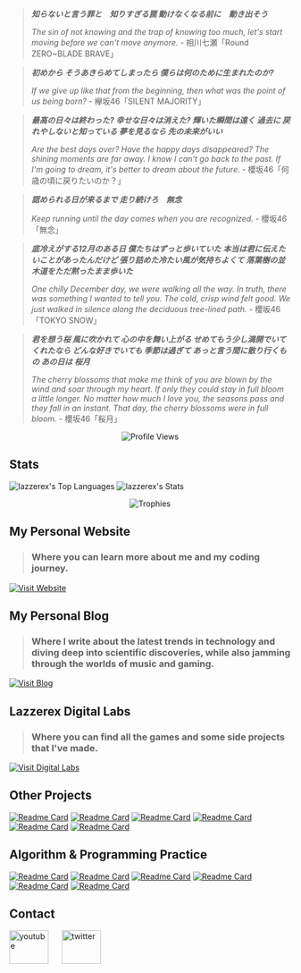 >**_知らないと言う罪と　知りすぎる罠
動けなくなる前に　動き出そう_**
>
>_The sin of not knowing and the trap of knowing too much, let's start moving before we can't move anymore._  - 相川七瀬「Round ZERO~BLADE BRAVE」

>**_初めから そうあきらめてしまったら
僕らは何のために生まれたのか?_**
>
>_If we give up like that from the beginning, then what was the point of us being born?_  - 欅坂46「SILENT MAJORITY」

>**_最高の日々は終わった?
幸せな日々は消えた?
輝いた瞬間は遠く
過去に 戻れやしないと知っている
夢を見るなら 先の未来がいい_**
>
>_Are the best days over? Have the happy days disappeared? The shining moments are far away. I know I can't go back to the past. If I'm going to dream, it's better to dream about the future._  - 櫻坂46「何歳の頃に戻りたいのか？」

>**_認められる日が来るまで
走り続けろ　無念_**
>
>_Keep running until the day comes when you are recognized._  - 櫻坂46「無念」

>**_底冷えがする12月のある日 僕たちはずっと歩いていた
本当は君に伝えたいことがあったんだけど
張り詰めた冷たい風が気持ちよくて
落葉樹の並木道をただ黙ったまま歩いた_**
>
>_One chilly December day, we were walking all the way. In truth, there was something I wanted to tell you. The cold, crisp wind felt good. We just walked in silence along the deciduous tree-lined path._  - 櫻坂46「TOKYO SNOW」

>**_君を想う桜 風に吹かれて 心の中を舞い上がる
せめてもう少し満開でいてくれたなら
どんな好きでいても 季節は過ぎて あっと言う間に散り行くもの
あの日は 桜月_**
>
>_The cherry blossoms that make me think of you are blown by the wind and soar through my heart. If only they could stay in full bloom a little longer. No matter how much I love you, the seasons pass and they fall in an instant. That day, the cherry blossoms were in full bloom._  - 櫻坂46「桜月」



<div align="center">
  <img src="https://komarev.com/ghpvc/?username=lazzerex" alt="Profile Views">
</div>

## Stats

![lazzerex's Top Languages](https://github-readme-stats.vercel.app/api/top-langs/?username=lazzerex&theme=vue-dark&show_icons=true&hide_border=true&layout=compact&langs_count=18)   ![lazzerex's Stats](https://github-readme-stats.vercel.app/api?username=lazzerex&theme=vue-dark&show_icons=true&hide_border=true&count_private=true&&show=reviews,prs_merged,prs_merged_percentage)  

<div align="center">
  <img src="https://github-profile-trophy.vercel.app/?username=lazzerex&theme=onedark&title=-Stars,-Followers,-Issues,-Experience&margin-w=15" alt="Trophies">
</div>

## My Personal Website
> ### Where you can learn more about me and my coding journey.

[![Visit Website](https://img.shields.io/badge/Visit-My%20Website-blue?style=for-the-badge&logo=vercel)](https://lazzerex.github.io/)

## My Personal Blog
> ### Where I write about the latest trends in technology and diving deep into scientific discoveries, while also jamming through the worlds of music and gaming.

[![Visit Blog](https://img.shields.io/badge/Visit-My%20Blog-blue?style=for-the-badge&logo=vercel)](https://lazzerex-blog.vercel.app/)

## Lazzerex Digital Labs
> ### Where you can find all the games and some side projects that I've made.

[![Visit Digital Labs](https://img.shields.io/badge/Visit-Digital%20Labs-blue?style=for-the-badge&logo=vercel)](https://digital-labs-nine.vercel.app/)

## Other Projects

[![Readme Card](https://github-readme-stats.vercel.app/api/pin/?username=lazzerex&repo=portfolio-layout&show_owner=true&card_width=400)](https://github.com/lazzerex/portfolio-layout)
[![Readme Card](https://github-readme-stats.vercel.app/api/pin/?username=lazzerex&repo=ferris-lang&show_owner=true&card_width=400)](https://github.com/lazzerex/ferris-lang)
[![Readme Card](https://github-readme-stats.vercel.app/api/pin/?username=lazzerex&repo=flavor-link&show_owner=true&card_width=400)](https://github.com/lazzerex/flavor-link)
[![Readme Card](https://github-readme-stats.vercel.app/api/pin/?username=lazzerex&repo=task-flow-axios&show_owner=true&card_width=400)](https://github.com/lazzerex/task-flow-axios)
[![Readme Card](https://github-readme-stats.vercel.app/api/pin/?username=lazzerex&repo=premier-league-analysis&show_owner=true&card_width=400)](https://github.com/lazzerex/premier-league-analysis)
[![Readme Card](https://github-readme-stats.vercel.app/api/pin/?username=lazzerex&repo=Neo2048&show_owner=true&card_width=400)](https://github.com/lazzerex/Neo2048)


 ## Algorithm & Programming Practice

[![Readme Card](https://github-readme-stats.vercel.app/api/pin/?username=lazzerex&repo=Floyd-Warshall-Algorithm&show_owner=true)](https://github.com/lazzerex/Floyd-Warshall-Algorithm)
[![Readme Card](https://github-readme-stats.vercel.app/api/pin/?username=lazzerex&repo=Ruby-Selection-Sort&show_owner=true)](https://github.com/lazzerex/Ruby-Selection-Sort)
[![Readme Card](https://github-readme-stats.vercel.app/api/pin/?username=lazzerex&repo=Markov-Chain&show_owner=true)](https://github.com/lazzerex/Markov-Chain)
[![Readme Card](https://github-readme-stats.vercel.app/api/pin/?username=lazzerex&repo=Johnson-Algorithm&show_owner=true)](https://github.com/lazzerex/Johnson-Algorithm)
[![Readme Card](https://github-readme-stats.vercel.app/api/pin/?username=lazzerex&repo=Pascal-Bubble-Sort&show_owner=true)](https://github.com/lazzerex/Pascal-Bubble-Sort)
[![Readme Card](https://github-readme-stats.vercel.app/api/pin/?username=lazzerex&repo=Assembly-Guessing-Game&show_owner=true)](https://github.com/lazzerex/Assembly-Guessing-Game)

## Contact
<p align="left">
<a href="https://www.youtube.com/@lazzerex8779" target="_blank"><img align="center" src="https://raw.githubusercontent.com/rahuldkjain/github-profile-readme-generator/master/src/images/icons/Social/youtube.svg" alt="youtube" height="60" width="70" /></a>
&nbsp;&nbsp;&nbsp;&nbsp;
<a href="https://x.com/_zeronos" target="_blank"><img align="center" src="https://raw.githubusercontent.com/rahuldkjain/github-profile-readme-generator/master/src/images/icons/Social/twitter.svg" alt="twitter" height="60" width="70" /></a>
</p>



